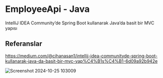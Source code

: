 # EmployeeApi - Java

IntelliJ IDEA Community’de Spring Boot kullanarak Java’da basit bir MVC yapısı

## Referanslar

https://medium.com/@cihanasan1/intellij-idea-communityde-spring-boot-kullanarak-java-da-basit-bir-mvc-yap%C4%B1s%C4%B1-6d09a92b942e

![Screenshot 2024-10-25 103009](https://github.com/user-attachments/assets/f0d0b813-bd45-4ff8-9db4-cc1f0db092f0)
